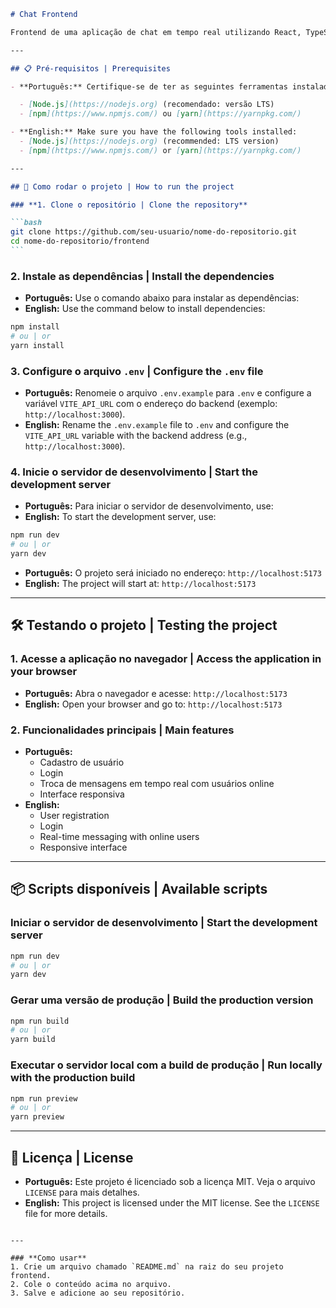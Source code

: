 ````markdown
# Chat Frontend

Frontend de uma aplicação de chat em tempo real utilizando React, TypeScript, Vite e Tailwind CSS. Este projeto consome a API de backend para autenticação, troca de mensagens entre usuários e gerenciamento de status online.

---

## 📋 Pré-requisitos | Prerequisites

- **Português:** Certifique-se de ter as seguintes ferramentas instaladas:

  - [Node.js](https://nodejs.org) (recomendado: versão LTS)
  - [npm](https://www.npmjs.com/) ou [yarn](https://yarnpkg.com/)

- **English:** Make sure you have the following tools installed:
  - [Node.js](https://nodejs.org) (recommended: LTS version)
  - [npm](https://www.npmjs.com/) or [yarn](https://yarnpkg.com/)

---

## 🚀 Como rodar o projeto | How to run the project

### **1. Clone o repositório | Clone the repository**

```bash
git clone https://github.com/seu-usuario/nome-do-repositorio.git
cd nome-do-repositorio/frontend
```
````

### **2. Instale as dependências | Install the dependencies**

- **Português:** Use o comando abaixo para instalar as dependências:
- **English:** Use the command below to install dependencies:

```bash
npm install
# ou | or
yarn install
```

### **3. Configure o arquivo `.env` | Configure the `.env` file**

- **Português:** Renomeie o arquivo `.env.example` para `.env` e configure a variável `VITE_API_URL` com o endereço do backend (exemplo: `http://localhost:3000`).
- **English:** Rename the `.env.example` file to `.env` and configure the `VITE_API_URL` variable with the backend address (e.g., `http://localhost:3000`).

### **4. Inicie o servidor de desenvolvimento | Start the development server**

- **Português:** Para iniciar o servidor de desenvolvimento, use:
- **English:** To start the development server, use:

```bash
npm run dev
# ou | or
yarn dev
```

- **Português:** O projeto será iniciado no endereço: `http://localhost:5173`
- **English:** The project will start at: `http://localhost:5173`

---

## 🛠️ Testando o projeto | Testing the project

### **1. Acesse a aplicação no navegador | Access the application in your browser**

- **Português:** Abra o navegador e acesse: `http://localhost:5173`
- **English:** Open your browser and go to: `http://localhost:5173`

### **2. Funcionalidades principais | Main features**

- **Português:**
  - Cadastro de usuário
  - Login
  - Troca de mensagens em tempo real com usuários online
  - Interface responsiva
- **English:**
  - User registration
  - Login
  - Real-time messaging with online users
  - Responsive interface

---

## 📦 Scripts disponíveis | Available scripts

### **Iniciar o servidor de desenvolvimento | Start the development server**

```bash
npm run dev
# ou | or
yarn dev
```

### **Gerar uma versão de produção | Build the production version**

```bash
npm run build
# ou | or
yarn build
```

### **Executar o servidor local com a build de produção | Run locally with the production build**

```bash
npm run preview
# ou | or
yarn preview
```

---

## 📄 Licença | License

- **Português:** Este projeto é licenciado sob a licença MIT. Veja o arquivo `LICENSE` para mais detalhes.
- **English:** This project is licensed under the MIT license. See the `LICENSE` file for more details.

```

---

### **Como usar**
1. Crie um arquivo chamado `README.md` na raiz do seu projeto frontend.
2. Cole o conteúdo acima no arquivo.
3. Salve e adicione ao seu repositório.
```
